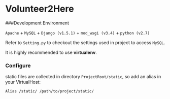 Volunteer2Here
===========

###Development Environment

`Apache` + `MySQL` + `Django (v1.5.1)` + `mod_wsgi (v3.4)` + `python (v2.7)`

Refer to `Setting.py` to checkout the settings used in project to access `MySQL`.

It is highly recommended to use **virtualenv**.

### Configure

static files are collected in directory `ProjectRoot/static`, so add an alias in your VirtualHost:

	Alias /static/ /path/to/project/static/


